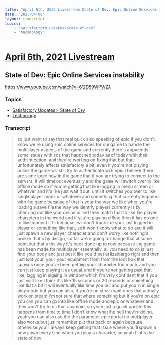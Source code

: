 ```yaml
---
title: "April 6th, 2021 Livestream State of Dev: Epic Online Services instability"
date: "2021-04-06"
layout: transcript
topics:
    - "satisfactory-updates/state-of-dev"
    - "technology"
---
```

# [April 6th, 2021 Livestream](../2021-04-06.md)
## State of Dev: Epic Online Services instability
https://www.youtube.com/watch?v=6f2D59WPWZA

### Topics
* [Satisfactory Updates > State of Dev](../topics/satisfactory-updates/state-of-dev.md)
* [Technology](../topics/technology.md)

### Transcript

> so just want to say that real quick also speaking of epic if you didn't know we're using epic online services for our game to handle the multiplayer aspects of the game and currently there's apparently some issues with eos that happened today as of today with their authentication, and they're working on fixing that but that unfortunately affects satisfactory a bit, even if you're not playing online the game will still try to authenticate with epic I believe there are some logic now in the game that if you are trying to connect to the servers, it will time out eventually and the game will switch over to like offline mode so if you're getting that like logging in menu screen or whatever and it's like just wait it out, until it switches you over to like single player mode or whatever and something that currently happens with the game because of that is your the way we like when you're loading a save file the way we identify players currently is by checking out like your online id and then match that to like the player characters in the world and if you're playing offline then it has no one to like connect it to because, we don't track like your last logged in player or something like that, so it won't know what to do and it will just spawn a new player character and don't worry like nothing's broken that's by design, so far we're going to change that at some point but that's the way it's been done up to now because the game has been made for multiplayer essentially, all you need to do is just find your body and just pet it like you'd pet at lizzidargo right and then just loot your, your, your equipment from from the loot box that spawns once you've been petting your character too much, and you can just keep playing it as usual, and if you're not getting past that like, logging in signing in window which I'm very confident that if you just wait like I think it's like 15 seconds or 20 seconds or something like that a bit it will eventually like time you out and put you in in single play mode but you can also, if you're on steam wait does that actually work on steam I'm not sure that where something but if you're on epic you can you can go into like offline mode and epic or whatever and they won't try to do that anymore, so yeah just a quick update this happens from time to time I don't know what the hell they're doing, yeah you can also use the the parameter epic portal no multiplayer also works but just remember put that back on again because otherwise you'll always keep getting that issue where you'll spawn a new pawn every time when you play a character, so yeah that's the state of dev
